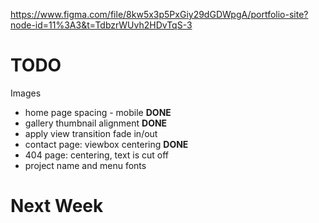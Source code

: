 https://www.figma.com/file/8kw5x3p5PxGiy29dGDWpgA/portfolio-site?node-id=11%3A3&t=TdbzrWUvh2HDvTqS-3

# TODO

Images

- home page spacing - mobile **DONE**
- gallery thumbnail alignment **DONE**
- apply view transition fade in/out
- contact page: viewbox centering **DONE**
- 404 page: centering, text is cut off
- project name and menu fonts

# Next Week
